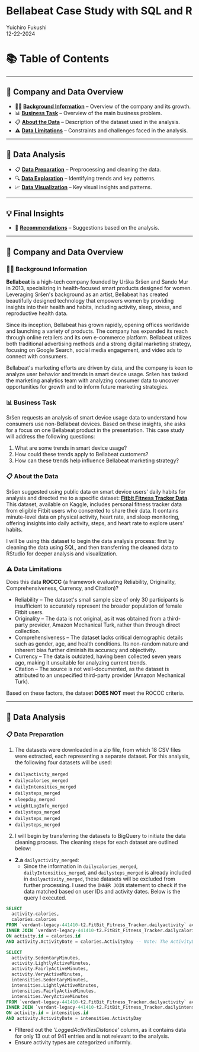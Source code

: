 Bellabeat Case Study with SQL and R
================
Yuichiro Fukushi<br>12-22-2024

# 📚 Table of Contents

---

## **🏢 Company and Data Overview**  
- 🧑‍💼 [**Background Information**](#-background-information) – Overview of the company and its growth.
- 📊 [**Business Task**](#-business-task) – Overview of the main business problem.
- 📋 [**About the Data**](#-about-the-data) – Description of the dataset used in the analysis.
- ⚠️ [**Data Limitations**](#-data-limitations) – Constraints and challenges faced in the analysis.

---

## **🔧 Data Analysis**  
- 📋 [**Data Preparation**](#-data-preparation) – Preprocessing and cleaning the data.
- 🔍 [**Data Exploration**](#-data-exploration) – Identifying trends and key patterns.
- 📈 [**Data Visualization**](#-data-visualization) – Key visual insights and patterns.

---

## **💡 Final Insights**  
- 🎯 [**Recommendations**](#-recommendations) – Suggestions based on the analysis.

---

## **🏢 Company and Data Overview** 

### 🧑‍💼 Background Information

**Bellabeat** is a high-tech company founded by Urška Sršen and Sando Mur in 2013, specializing in health-focused smart products designed for women. Leveraging Sršen's background as an artist, Bellabeat has created beautifully designed technology that empowers women by providing insights into their health and habits, including activity, sleep, stress, and reproductive health data.

Since its inception, Bellabeat has grown rapidly, opening offices worldwide and launching a variety of products. The company has expanded its reach through online retailers and its own e-commerce platform. Bellabeat utilizes both traditional advertising methods and a strong digital marketing strategy, focusing on Google Search, social media engagement, and video ads to connect with consumers.

Bellabeat's marketing efforts are driven by data, and the company is keen to analyze user behavior and trends in smart device usage. Sršen has tasked the marketing analytics team with analyzing consumer data to uncover opportunities for growth and to inform future marketing strategies.

### 📊 Business Task

Sršen requests an analysis of smart device usage data to understand how consumers use non-Bellabeat devices. Based on these insights, she asks for a focus on one Bellabeat product in the presentation. This case study will address the following questions:

1.  What are some trends in smart device usage?
2.  How could these trends apply to Bellabeat customers?
3.  How can these trends help influence Bellabeat marketing strategy?

### 📋 About the Data

Sršen suggested using public data on smart device users' daily habits for analysis and directed me to a specific dataset: **[Fitbit Fitness Tracker Data](https://www.kaggle.com/datasets/arashnic/fitbit)**. This dataset, available on Kaggle, includes personal fitness tracker data from eligible Fitbit users who consented to share their data. It contains minute-level data on physical activity, heart rate, and sleep monitoring, offering insights into daily activity, steps, and heart rate to explore users' habits. 

I will be using this dataset to begin the data analysis process: first by cleaning the data using SQL, and then transferring the cleaned data to RStudio for deeper analysis and visualization.

### ⚠️ Data Limitations

Does this data **ROCCC** (a framework evaluating Reliability, Originality, Comprehensiveness, Currency, and Citation)?

- Reliability – The dataset's small sample size of only 30 participants is insufficient to accurately represent the broader population of female Fitbit users.
- Originality – The data is not original, as it was obtained from a third-party provider, Amazon Mechanical Turk, rather than through direct collection.
- Comprehensiveness – The dataset lacks critical demographic details such as gender, age, and health conditions. Its non-random nature and inherent bias further diminish its accuracy and objectivity.
- Currency – The data is outdated, having been collected seven years ago, making it unsuitable for analyzing current trends.
- Citation – The source is not well-documented, as the dataset is attributed to an unspecified third-party provider (Amazon Mechanical Turk).

Based on these factors, the dataset **DOES NOT** meet the ROCCC criteria.

---

## **🔧 Data Analysis** 

### 📋 Data Preparation

1. The datasets were downloaded in a zip file, from which 18 CSV files were extracted, each representing a separate dataset. For this analysis, the following four datasets will be used:

- `dailyactivity_merged`
- `dailycalories_merged`
- `dailyIntensities_merged`
- `dailysteps_merged`
- `sleepday_merged`
- `weightLogInfo_merged`
- `dailysteps_merged`
- `dailysteps_merged`
- `dailysteps_merged`


2. I will begin by transferring the datasets to BigQuery to initiate the data cleaning process. The cleaning steps for each dataset are outlined below:

- **2.a** `dailyactivity_merged`:
  - Since the information in `dailycalories_merged`, `dailyIntensities_merged`, and `dailysteps_merged` is already included in `dailyactivity_merged`, these datasets will be excluded from further processing. I used the `INNER JOIN` statement to check if the data matched based on user IDs and activity dates. Below is the query I executed.

```sql
SELECT 
  activity.calories,
  calories.calories
FROM `verdant-legacy-441410-t2.FitBit_Fitness_Tracker.dailyactivity` activity
INNER JOIN `verdant-legacy-441410-t2.FitBit_Fitness_Tracker.dailycalories` calories
ON activity.id = calories.id 
AND activity.ActivityDate = calories.ActivityDay -- Note: The ActivityDate column in the dailyactivity table is named ActivityDay in the dailycalories table
```
```sql
SELECT 
  activity.SedentaryMinutes,
  activity.LightlyActiveMinutes,
  activity.FairlyActiveMinutes,
  activity.VeryActiveMinutes,
  intensities.SedentaryMinutes,
  intensities.LightlyActiveMinutes,
  intensities.FairlyActiveMinutes,
  intensities.VeryActiveMinutes
FROM `verdant-legacy-441410-t2.FitBit_Fitness_Tracker.dailyactivity` activity
INNER JOIN `verdant-legacy-441410-t2.FitBit_Fitness_Tracker.dailyintensities` intensities
ON activity.id = intensities.id 
AND activity.ActivityDate = intensities.ActivityDay
```

  - FIltered out the *'LoggedActivitiesDistance'* column, as it contains data for only 13 out of 941 entries and is not relevant to the analysis.
  - Ensure activity types are categorized uniformly.


